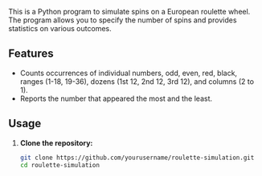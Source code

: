 This is a Python program to simulate spins on a European roulette wheel. The program allows you to specify the number of spins and provides statistics on various outcomes.

## Features

- Counts occurrences of individual numbers, odd, even, red, black, ranges (1-18, 19-36), dozens (1st 12, 2nd 12, 3rd 12), and columns (2 to 1).
- Reports the number that appeared the most and the least.

## Usage

1. **Clone the repository:**
   ```bash
   git clone https://github.com/yourusername/roulette-simulation.git
   cd roulette-simulation
